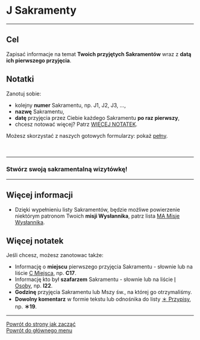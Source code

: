 # <span class="status status-list"><span class="status status-list">J</span> Sakramenty</span>
---

## Cel
Zapisać informacje na temat **Twoich przyjętych Sakramentów** wraz z **datą ich pierwszego przyjęcia**.
## Notatki
Zanotuj sobie:
- kolejny **numer** Sakramentu, np. J1, J2, J3, ...,
- **nazwę** Sakramentu,
- **datę** przyjęcia przez Ciebie każdego Sakramentu **po raz pierwszy**,
- chcesz notować więcej? Patrz [WIĘCEJ NOTATEK](#sakramenty-wiecej-notatek).

Możesz skorzystać z naszych gotowych formularzy: pokaż [pełny](../../pl/pdf/lista_v1_oo_bog_j_sakramenty_ya_patroni_moich_imion.pdf).
<br />
<br />
<br />

---
### Stwórz swoją sakramentalną wizytówkę!

---
## Więcej informacji
- Dzięki wypełnieniu listy Sakramentów, będzie możliwe powierzenie niektórym patronom Twoich **misji Wysłannika**, patrz lista [<span class="status status-list"><span class="status status-mission">MA</span> Misje Wysłannika</span>](misje_wyslannika.md).
## <span id="sakramenty-wiecej-notatek">Więcej notatek</span>
Jeśli chcesz, możesz zanotowac także:
- Informację o **miejscu** pierwszego przyjęcia Sakramentu - słownie lub na liście [<span class="status status-list"><span class="status status-list">C</span> Miejsca</span>](miejsca.md), np. **C17**.
- Informację kto był **szafarzem** Sakramentu - słownie lub na liście [<span class="status status-list"><span class="status status-list">I</span> Osoby</span>](osoby.md), np. **I22**.
- **Godzinę** przyjęcia Sakramentu lub Mszy św., na której go otrzymaliśmy.
- **Dowolny komentarz** w formie tekstu lub odnośnika do listy [<span class="status status-list"><span class="status status-list">＊</span> Przypisy</span>](przypisy.md), np. **＊19**.

---
[Powrót do strony jak zacząć](jak_zaczac.md#jak-zaczac-karta-wizytowka)  
[Powrót do głównego menu](index.md)
